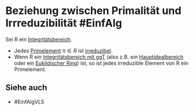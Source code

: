 # Beziehung zwischen Primalität und Irrreduzibilität #EinfAlg 
Sei R ein [Integritätsbereich](Einf.%20Alg/Definition/Integrit%C3%A4tsbereich.md).
- Jedes [Primelement](Einf.%20Alg/Definition/Primelement.md) $\pi\in R$ ist [irreduzibel](Einf.%20Alg/Definition/irreduzibel.md).
- Wenn R ein [Integritätsbereich mit ggT](Einf.%20Alg/Definition/Integrit%C3%A4tsbereich%20mit%20ggT.md) (also z.B. ein [Hauptidealbereich](Einf.%20Alg/Definition/Hauptidealbereiche.md) oder ein [Euklidischer Ring](Einf.%20Alg/Definition/Euklidischer%20Ring.md)) ist, so ist jedes irreduzible Element von R ein Primelement.
## Siehe auch
- #EinfAlgVL5